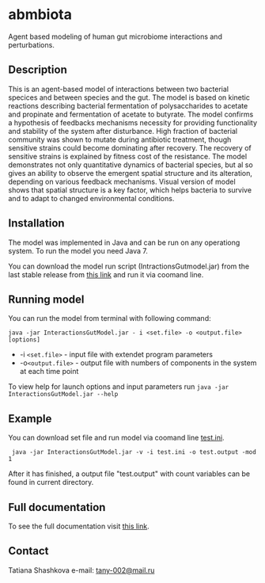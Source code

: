 # abmbiota
Agent based modeling of human gut microbiome interactions and perturbations.

## Description 

This is an agent-based model of interactions between two bacterial specices and between species and the gut. 
The model is based on kinetic reactions describing bacterial fermentation of polysaccharides to acetate and 
propinate and fermentation of acetate to butyrate. The model confirms a hypothesis of feedbacks mechanisms 
necessity for providing functionality and stability of the system after disturbance. High fraction of bacterial community was shown to mutate during antibiotic treatment, though sensitive strains could become dominating after recovery. The recovery of sensitive strains is explained by fitness cost of the resistance. The model demonstrates not only quantitative dynamics of bacterial species, but al so gives an ability to observe the emergent spatial structure and its alteration, depending on various feedback mechanisms. Visual version of model shows that spatial structure is a key factor, 
which helps bacteria to survive and to adapt to changed environmental conditions. 


## Installation

The model was implemented in Java and can be run on any operationg system. To run the model you need Java 7.

You can download the model run script (IntractionsGutmodel.jar) from the last stable release 
from [this link](https://github.com/dreamlab13/abmbiota/tree/master/out/artifacts) and run it via coomand line.


## Running model

You can run the model from terminal with following command:

```java -jar InteractionsGutModel.jar - i <set.file> -o <output.file> [options]```

* -i ```<set.file>``` - input file with extendet program parameters
* -o```<output.file>``` - output file with numbers of components in the system at each time point

To view help for launch options and input parameters run ```java -jar InteractionsGutModel.jar --help```


## Example

You can download set file and run model via coomand line [test.ini](https://github.com/dreamlab13/abmbiota/tree/master/out/artifacts).
```
 java -jar InteractionsGutModel.jar -v -i test.ini -o test.output -mod 1
```    
After it has finished, a output file "test.output"  with count variables can be found in current directory.

## Full documentation

To see the full documentation visit [this link](https://github.com/dreamlab13/abmbiota/wiki).

## Contact

Tatiana Shashkova 
e-mail: tany-002@mail.ru



